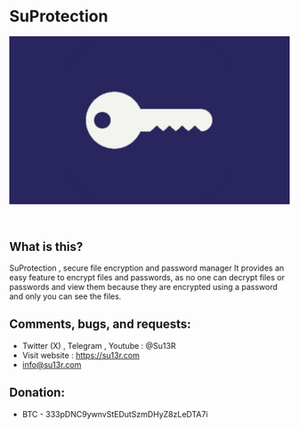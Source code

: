 # SuProtection

<p align="center">
    <img width="600" src="https://github.com/su13r/SuProtection/blob/main/SuPassword/app_store_icon.png" />
</p>

<br />

What is this?
-------------
SuProtection , secure file encryption and password manager 
It provides an easy feature to encrypt files and passwords, 
as no one can decrypt files or passwords and view them because they are encrypted using a password and only you can see the files.


Comments, bugs, and requests:
-----------------------------
* Twitter (X) , Telegram , Youtube : @Su13R
* Visit website : https://su13r.com
* info@su13r.com

Donation:
-------
* BTC - 333pDNC9ywnvStEDutSzmDHyZ8zLeDTA7i
